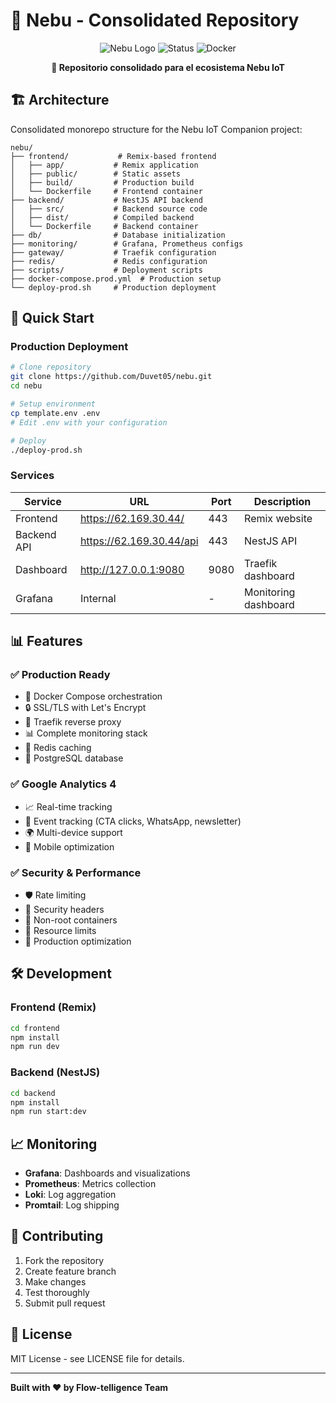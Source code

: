 # 🤖 Nebu - Consolidated Repository

<div align="center">

![Nebu Logo](https://img.shields.io/badge/Nebu-IoT%20Companion-blue)
![Status](https://img.shields.io/badge/Status-Production%20Ready-green)
![Docker](https://img.shields.io/badge/Docker-Compose-blue)

**🤖 Repositorio consolidado para el ecosistema Nebu IoT**

</div>

## 🏗️ Architecture

Consolidated monorepo structure for the Nebu IoT Companion project:

```
nebu/
├── frontend/           # Remix-based frontend
│   ├── app/           # Remix application
│   ├── public/        # Static assets
│   ├── build/         # Production build
│   └── Dockerfile     # Frontend container
├── backend/           # NestJS API backend  
│   ├── src/           # Backend source code
│   ├── dist/          # Compiled backend
│   └── Dockerfile     # Backend container
├── db/                # Database initialization
├── monitoring/        # Grafana, Prometheus configs
├── gateway/           # Traefik configuration
├── redis/             # Redis configuration
├── scripts/           # Deployment scripts
├── docker-compose.prod.yml  # Production setup
└── deploy-prod.sh     # Production deployment
```

## 🚀 Quick Start

### Production Deployment

```bash
# Clone repository
git clone https://github.com/Duvet05/nebu.git
cd nebu

# Setup environment
cp template.env .env
# Edit .env with your configuration

# Deploy
./deploy-prod.sh
```

### Services

| Service | URL | Port | Description |
|---------|-----|------|-------------|
| Frontend | https://62.169.30.44/ | 443 | Remix website |
| Backend API | https://62.169.30.44/api | 443 | NestJS API |
| Dashboard | http://127.0.0.1:9080 | 9080 | Traefik dashboard |
| Grafana | Internal | - | Monitoring dashboard |

## 📊 Features

### ✅ Production Ready
- 🐳 Docker Compose orchestration
- 🔒 SSL/TLS with Let's Encrypt
- 🚦 Traefik reverse proxy
- 📊 Complete monitoring stack
- 🔴 Redis caching
- 💾 PostgreSQL database

### ✅ Google Analytics 4
- 📈 Real-time tracking
- 🎯 Event tracking (CTA clicks, WhatsApp, newsletter)
- 🌍 Multi-device support
- 📱 Mobile optimization

### ✅ Security & Performance
- 🛡️ Rate limiting
- 🔐 Security headers
- 👤 Non-root containers
- 💾 Resource limits
- 🚀 Production optimization

## 🛠️ Development

### Frontend (Remix)
```bash
cd frontend
npm install
npm run dev
```

### Backend (NestJS)  
```bash
cd backend
npm install
npm run start:dev
```

## 📈 Monitoring

- **Grafana**: Dashboards and visualizations
- **Prometheus**: Metrics collection  
- **Loki**: Log aggregation
- **Promtail**: Log shipping

## 🤝 Contributing

1. Fork the repository
2. Create feature branch
3. Make changes
4. Test thoroughly
5. Submit pull request

## 📄 License

MIT License - see LICENSE file for details.

---

**Built with ❤️ by Flow-telligence Team**
